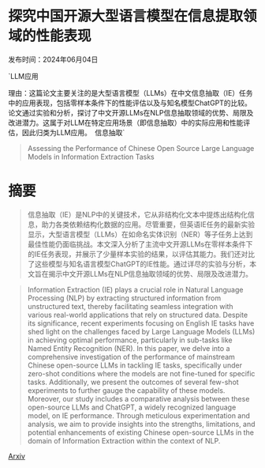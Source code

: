 # 探究中国开源大型语言模型在信息提取领域的性能表现

发布时间：2024年06月04日

`LLM应用

理由：这篇论文主要关注的是大型语言模型（LLMs）在中文信息抽取（IE）任务中的应用表现，包括零样本条件下的性能评估以及与知名模型ChatGPT的比较。论文通过实验和分析，探讨了中文开源LLMs在NLP信息抽取领域的优势、局限及改进潜力。这属于对LLM在特定应用场景（即信息抽取）中的实际应用和性能评估，因此归类为LLM应用。` `信息抽取`

> Assessing the Performance of Chinese Open Source Large Language Models in Information Extraction Tasks

# 摘要

> 信息抽取（IE）是NLP中的关键技术，它从非结构化文本中提炼出结构化信息，助力各类依赖结构化数据的应用。尽管重要，但英语IE任务的最新实验显示，大型语言模型（LLMs）在如命名实体识别（NER）等子任务上达到最佳性能仍面临挑战。本文深入分析了主流中文开源LLMs在零样本条件下的IE任务表现，并展示了少量样本实验的结果，以评估其能力。我们还对比了这些模型与知名语言模型ChatGPT的IE性能。通过详尽的实验与分析，本文旨在揭示中文开源LLMs在NLP信息抽取领域的优势、局限及改进潜力。

> Information Extraction (IE) plays a crucial role in Natural Language Processing (NLP) by extracting structured information from unstructured text, thereby facilitating seamless integration with various real-world applications that rely on structured data. Despite its significance, recent experiments focusing on English IE tasks have shed light on the challenges faced by Large Language Models (LLMs) in achieving optimal performance, particularly in sub-tasks like Named Entity Recognition (NER). In this paper, we delve into a comprehensive investigation of the performance of mainstream Chinese open-source LLMs in tackling IE tasks, specifically under zero-shot conditions where the models are not fine-tuned for specific tasks. Additionally, we present the outcomes of several few-shot experiments to further gauge the capability of these models. Moreover, our study includes a comparative analysis between these open-source LLMs and ChatGPT, a widely recognized language model, on IE performance. Through meticulous experimentation and analysis, we aim to provide insights into the strengths, limitations, and potential enhancements of existing Chinese open-source LLMs in the domain of Information Extraction within the context of NLP.

[Arxiv](https://arxiv.org/abs/2406.02079)